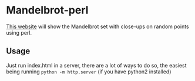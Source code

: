 # Mandelbrot-perl

[This website](https://donno2048.github.io/Mandelbrot-perl/) will show the Mandelbrot set with close-ups on random points using perl.

## Usage

Just run index.html in a server, there are a lot of ways to do so, the easiest being running `python -m http.server` (if you have python2 installed)
